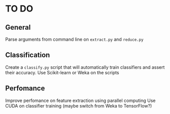 # TO DO

## General
Parse arguments from command line on `extract.py` and `reduce.py`

## Classification
Create a `classify.py` script that will automatically train classifiers and assert their accuracy.
Use Scikit-learn or Weka on the scripts

## Perfomance
Improve perfomance on feature extraction using parallel computing
Use CUDA on classifier training (maybe switch from Weka to TensorFlow?)
